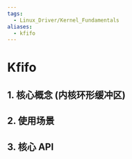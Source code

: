 ```yaml
---
tags:
  - Linux_Driver/Kernel_Fundamentals
aliases:
  - kfifo
---
```

# Kfifo

## 1. 核心概念 (内核环形缓冲区)

## 2. 使用场景

## 3. 核心 API 